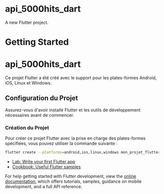 # api_5000hits_dart

A new Flutter project.

# Getting Started

# api_5000hits_dart

Ce projet Flutter a été créé avec le support pour les plates-formes Android, iOS, Linux et Windows.

## Configuration du Projet

Assurez-vous d'avoir installé Flutter et les outils de développement nécessaires avant de commencer.

### Création du Projet

Pour créer ce projet Flutter avec la prise en charge des plates-formes spécifiées, vous pouvez utiliser la commande suivante :

```bash
flutter create --platforms=android,ios,linux,windows mon_projet_flutter
```

- [Lab: Write your first Flutter app](https://docs.flutter.dev/get-started/codelab)
- [Cookbook: Useful Flutter samples](https://docs.flutter.dev/cookbook)

For help getting started with Flutter development, view the
[online documentation](https://docs.flutter.dev/), which offers tutorials,
samples, guidance on mobile development, and a full API reference.

